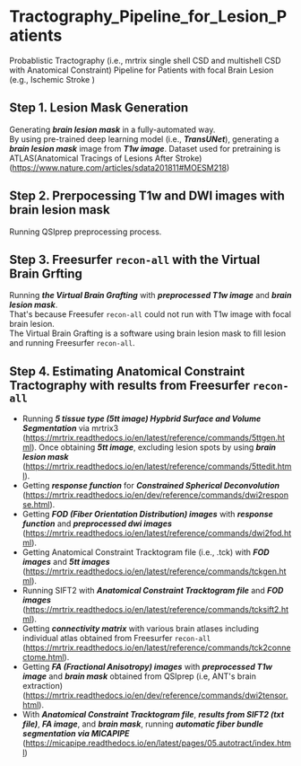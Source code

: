 # Tractography_Pipeline_for_Lesion_Patients
Probablistic Tractography (i.e., mrtrix single shell CSD and multishell CSD with Anatomical Constraint) Pipeline for Patients with focal Brain Lesion (e.g., Ischemic Stroke )


## Step 1. Lesion Mask Generation 
Generating **_brain lesion mask_** in a fully-automated way.  
By using pre-trained deep learning model (i.e., **_TransUNet_**), generating a **_brain lesion mask_** image from **_T1w image_**. 
Dataset used for pretraining is ATLAS(Anatomical Tracings of Lesions After Stroke) (https://www.nature.com/articles/sdata201811#MOESM218)

## Step 2. Prerpocessing T1w and DWI images with brain lesion mask 
Running QSIprep preprocessing process. 

## Step 3. Freesurfer ```recon-all``` with the Virtual Brain Grfting
Running **_the Virtual Brain Grafting_** with **_preprocessed T1w image_** and **_brain lesion mask_**.  
That's because Freesufer ```recon-all``` could not run with T1w image with focal brain lesion.  
The Virtual Brain Grafting is a software using brain lesion mask to fill lesion and running Freesurfer ```recon-all```.

## Step 4. Estimating Anatomical Constraint Tractography with results from Freesurfer ```recon-all```
- Running **_5 tissue type (5tt image) Hypbrid Surface and Volume Segmentation_** via mrtrix3 (https://mrtrix.readthedocs.io/en/latest/reference/commands/5ttgen.html). Once obtaining **_5tt image_**, excluding lesion spots by using **_brain lesion mask_** (https://mrtrix.readthedocs.io/en/latest/reference/commands/5ttedit.html).
- Getting _**response function**_ for _**Constrained Spherical Deconvolution**_ (https://mrtrix.readthedocs.io/en/dev/reference/commands/dwi2response.html).
- Getting **_FOD (Fiber Orientation Distribution) images_** with **_response function_** and **_preprocessed dwi images_** (https://mrtrix.readthedocs.io/en/latest/reference/commands/dwi2fod.html).
- Getting Anatomical Constraint Tracktogram file (i.e., .tck) with **_FOD images_** and **_5tt images_** (https://mrtrix.readthedocs.io/en/latest/reference/commands/tckgen.html).
- Running SIFT2 with **_Anatomical Constraint Tracktogram file_** and **_FOD images_** (https://mrtrix.readthedocs.io/en/latest/reference/commands/tcksift2.html).
- Getting **_connectivity matrix_** with various brain atlases including individual atlas obtained from Freesurfer ```recon-all``` (https://mrtrix.readthedocs.io/en/latest/reference/commands/tck2connectome.html). 
- Getting **_FA (Fractional Anisotropy) images_** with **_preprocessed T1w image_** and **_brain mask_** obtained from QSIprep (i.e, ANT's brain extraction) (https://mrtrix.readthedocs.io/en/dev/reference/commands/dwi2tensor.html).
- With **_Anatomical Constraint Tracktogram file_**, **_results from SIFT2 (txt file)_**, **_FA image_**, and **_brain mask_**, running **_automatic fiber bundle segmentation via MICAPIPE_** (https://micapipe.readthedocs.io/en/latest/pages/05.autotract/index.html)  
